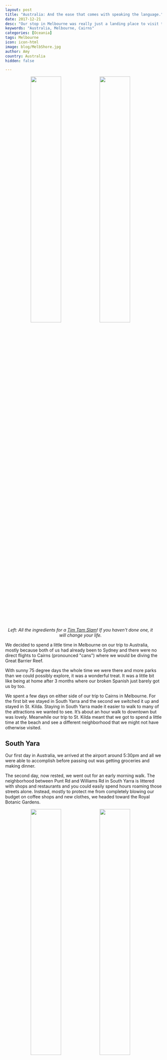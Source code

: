 ```yaml
---
layout: post
title: "Australia: And the ease that comes with speaking the language."
date: 2017-12-21
desc: "Our stop in Melbourne was really just a landing place to visit the Great Barrier Reef but we ended up really enjoying our time there. We also enjoyed a short break being somewhere we could speak the language."
keywords: "Australia, Melbourne, Cairns"
categories: [Oceania]
tags: Melbourne
icon: icon-html
image: blog/MelbShore.jpg
author: Amy
country: Australia
hidden: false

---
```


<div style="text-align: center; max-width: calc(100% - 20px);"><a href="/static/assets/img/blog/MelbTimTam.jpg" target="_blank"><img src="/static/assets/img/blog/MelbTimTam.jpg" width="45%"></a> <a href="/static/assets/img/blog/MelbShore.jpg" target="_blank"><img src="/static/assets/img/blog/MelbShore.jpg" width="45%"></a><p><i>Left: All the ingredients for a <a href="https://en.wikipedia.org/wiki/Tim_Tam#Tim_Tam_Slam">Tim Tam Slam</a>! If you haven't done one, it will change your life.</i></p></div><p></p>

We decided to spend a little time in Melbourne on our trip to Australia, mostly because both of us had already been to Sydney and there were no direct flights to Cairns (pronounced "cans") where we would be diving the Great Barrier Reef. 

With sunny 75 degree days the whole time we were there and more parks than we could possibly explore, it was a wonderful treat. It was a little bit like being at home after 3 months where our broken Spanish just barely got us by too.

We spent a few days on either side of our trip to Cairns in Melbourne. For the first bit we stayed in South Yarra and the second we switched it up and stayed in St. Kilda. Staying in South Yarra made it easier to walk to many of the attractions we wanted to see. It’s about an hour walk to downtown but was lovely. Meanwhile our trip to St. Kilda meant that we got to spend a little time at the beach and see a different neighborhood that we might not have otherwise visited. 


## <i class="fa fa-check-square" aria-hidden="true" style="color:#2495C4;"></i> South Yara

Our first day in Australia, we arrived at the airport around 5:30pm and all we were able to accomplish before passing out was getting groceries and making dinner.

The second day, now rested, we went out for an early morning walk. The neighborhood between Punt Rd and Williams Rd in South Yarra is littered with shops and restaurants and you could easily spend hours roaming those streets alone. Instead, mostly to protect me from completely blowing our budget on coffee shops and new clothes, we headed toward the Royal Botanic Gardens. 

<div style="text-align: center; max-width: calc(100% - 20px);"><a href="/static/assets/img/blog/MelbSkyline.jpg" target="_blank"><img src="/static/assets/img/blog/MelbSkyline.jpg" width="45%"></a> <a href="/static/assets/img/blog/MelbBird.jpg" target="_blank"><img src="/static/assets/img/blog/MelbBird.jpg" width="45%"></a></div><p></p>


As far as I know, we have visited the botanical garden of every city we visited that had a botanical garden. They aren’t usually hugely different from place to place but I love visiting them anyway. Most our time so far has been in cities and botanical gardens are a nice way to escape. Kirstenbosch is still my favorite but Melbourne comes in second. We were there quite early and so it wasn’t very crowded. As we walked through in the afternoon later in our stay there were many more people picnicing and lounging in the grass. Apparently the gardens had originally been much more centered on research but after a change in leadership they were redesigned to be more enjoyable for the public with large lawns that are great for a picnic or a game of frisbee. We saw both while we were there. 

From the botanical garden it is just a short walk to Federation Square and the CBD (Central Business District). For our visit there were competing events. One one side of the square there were vendors and a stage for an African Heritage Festival while on the other side there was a huge Christmas tree and a place to compete for a Christmas themed music video inside what looked like a giant snow globe. Just another reminded that while it doesn’t feel like it at all for us, it is nearly Christmas! 

By then, with all the walking we’d done, it was time for some lunch. All of the trams inside the CBD are free and so we easily could have hopped on one. Instead we continued our walk and made our way to the Victoria Market. This market has some of everything: clothes, hats, boomerangs, stuffed kangaroos, pots of mussels, juices, gingerbread houses, and much more. We skipped the food court in favor of a the street vendors just outside for Greek food and fried ice cream. The Greek food was delicious but the fried ice cream unfortunately was not. There was also live music performances the entire time we were there including some modern Christmas favorites sung by a teenage boy with a Michael Bublé-like voice. 

<div style="text-align: center; max-width: calc(100% - 20px);"><a href="/static/assets/img/blog/MelbMarket.jpg" target="_blank"><img src="/static/assets/img/blog/MelbMarket.jpg" width="45%"></a> <a href="/static/assets/img/blog/MelbMarket2.jpg" target="_blank"><img src="/static/assets/img/blog/MelbMarket2.jpg" width="45%"></a></div><p></p>


Full and having walked through most of the market, we rounded out our day by walking home by way of the Shrine of Rememberance. The monuments are well done and the atrium has a stunning skylight but the best part for us was the views from teh wrap around balcony for great views of the Melbourne skyline. 

Completely exhausted after 14 miles of walking, we settled in for happy hour and home and making dinner. 

<div style="text-align: center; max-width: calc(100% - 20px);"><a href="/static/assets/img/blog/MelbShrine.jpg" target="_blank"><img src="/static/assets/img/blog/MelbShrine.jpg" width="45%"></a> <a href="/static/assets/img/blog/MelbShrine2.jpg" target="_blank"><img src="/static/assets/img/blog/MelbShrine2.jpg" width="45%"></a></div><p></p>

Our second and final day before our flight to Cairns, we did slightly less walking. We still ventured out on foot and made out way to the CBD by Criket Grounds and Fitzroy Gardens this time instead. The parks in Melbourne really are excellent. Everywhere we went there seemed to be large green spaces. Fitzroy Garden are no exception, though if given the choice I think teh Botanic Gardens are better. The highlight of our second day was lunch though. 

<div style="text-align: center; max-width: calc(100% - 20px);"><a href="/static/assets/img/blog/MelbRamen.jpg" target="_blank"><img src="/static/assets/img/blog/MelbRamen.jpg" width="35%"></a> <a href="/static/assets/img/blog/MelbRamen2.jpg" target="_blank"><img src="/static/assets/img/blog/MelbRamen2.jpg" width="35%"></a></div><p></p>

Based on a friends recommendation, we went to **Hakata Gensuke Ramen** for lunch. We didn’t know what we were getting ourselves into so when we arrived at around 11:45 to find that the shop wasn’t yet open but there was already a dozen people lined up, we were a little surprised. If that many people were already qued up to eat there though, it must be worth it, right? Despite having to wait 20 minutes in line we were seated in the first sitting and had some really delicious ramen. It was a little pricey at $10.75 for the most basic bowl (before you add any of the fun extras) but we liked it so much that we made another trip on our last day before we headed to the airport for our flight to Singapore.  

Finally, we made our way to the South Bank area (literally the south bank of the Yarra River) to walk along the strip of fancier stores and restaurants and to stop for gelato to cool off in the afternoon heat. 


## <i class="fa fa-check-square" aria-hidden="true" style="color:#2495C4;"></i> Cairns (not just the Great Barrier Reef)

After two days in Melbourne, we flew to Cairns for our [overnight trip out to the Great Barrier Reef](http://site.awellchartedpath.com/blog/2017/12/great-barrier-reef/). On either side of our diving trip, we had a day in Cairns. It’s true that unless you want to do day trips out to go hiking or see crocodiles outside of Cairns there isn’t a _ton_ to do. It’s a fairly small city where the main attraction is going out on the reef. Still we found enough to entertain us while we were there, without having to rent a car or join a tour. 

<div style="text-align: center; max-width: calc(100% - 20px);"><a href="/static/assets/img/blog/MelbCairns.jpg" target="_blank"><img src="/static/assets/img/blog/MelbCairns.jpg" width="45%"></a> <a href="/static/assets/img/blog/MelbCairns2.jpg" target="_blank"><img src="/static/assets/img/blog/MelbCairns2.jpg" width="45%"></a></div><p></p>

The main attraction is the Esplanade that runs by the water from the marina. There are parks and a few restaurants but there is also a free public pool with a small beach and a great view off the coast with only a sidewalk between you and the ocean. Even with plenty of kids splashing around, it was a peaceful place to enjoy while staying away from the jellyfish that make the beach an undesireable choice. 

<div style="text-align: center; max-width: calc(100% - 20px);"><a href="/static/assets/img/blog/MelbButterfly.jpg" target="_blank"><img src="/static/assets/img/blog/MelbButterfly.jpg" width="45%"></a> <a href="/static/assets/img/blog/MelbPlant.jpg" target="_blank"><img src="/static/assets/img/blog/MelbPlant.jpg" width="45%"></a></div><p></p>

The other thing Cairns has is... **a botanic garden**! So of course we had to go see it. The Botanic Garden is on one of the well-signed walking paths around the downtown (the red one) that we did a full circuit of. While it was much smaller than the one in Melbourne, the one thing that set it apart was the butterfly house where we got to see several butterflies stopping for a snack in the "Butterfly Food" corner and the section for carnivorous plants. 

Our final attraction in Melbourne was a stop at the mall because there was a Target and as much as I hate to admit it, it was nice to be in a Target and we got to pick up some toiletries we're used to. I generally haven’t felt very homesick on the trip so far and yet I was drawn to this Target. Sometimes homesickness takes different forms?

## <i class="fa fa-check-square" aria-hidden="true" style="color:#2495C4;"></i> St. Kilda

We headed back to Melbourne for a couple of days to catch our flight to SE Asia, this time to St. Kilda. 

St. Kilda is south of South Yarra and right on the water. With a pier where you can find penquins hiding among the rocks and an amusement park, it was well worth the two days we spent there. 

The beach bars we considered going for a sunset beer on our first night were packed and not nearly as beach bummy as the bars in Cairns had been. It felt much more Georgetown at the beach than Australian surfer neighborhood. Then again, there was no surfing at the beaches by us, so that could explain it.

<div style="text-align: center; max-width: calc(100% - 20px);"><a href="/static/assets/img/blog/MelbLuna.jpg" target="_blank"><img src="/static/assets/img/blog/MelbLuna.jpg" width="35%"></a> <a href="/static/assets/img/blog/MelbLuna2.jpg" target="_blank"><img src="/static/assets/img/blog/MelbLuna2.jpg" width="35%"></a></div><p></p>

I also have to admit, I was very excited at the prospect of going to an amusement park. I was picturing something like the Santa Monica pier in California. Luna Park in St. Kilda is not quite what I had in mind. My first warning sign was the number of children lined up to go in. There was a rollercoaster, it was an original wooden one though, without a single loop or corkscrew to be found. More importantly, a single ride was a little over 8 USD per person unless you got the unlimited ticket for around 35 USD. Most of the rides were for kids–not just kids at heart–and so Nate and I paid the $1.50 to walk around and then left without riding anything. We may have been the only people not accompanied by one or more children under the age of 7 at the park. I’m clearly just going to have to go to Six Flags sometime soon after I get back to the US to get my rollercoaster fix. 

Other highlights included Nate getting some real french toast at **Galleon Cafe** (he was very diappointed in the thin slices of something they called french toast in Santiago), searching for the tiny penguins that live off the pier, and watching kite surfers do tricks in the harbor.

<div style="text-align: center; max-width: calc(100% - 20px);"><a href="/static/assets/img/blog/MelbPenguin.jpg" target="_blank"><img src="/static/assets/img/blog/MelbPenguin.jpg" width="45%"></a> <a href="/static/assets/img/blog/MelbKite.jpg" target="_blank"><img src="/static/assets/img/blog/MelbKite.jpg" width="45%"></a></div><p></p>

After what felt like not nearly long enough, though with the costs we racked up in a short stay we couldn’t have stayed much longer, we once again headed to the airport to take on the next leg of our journey: Asia.
